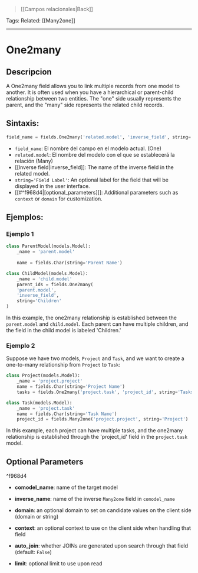 >[[Campos relacionales|Back]]

Tags: 
Related: [[Many2one]]

___

# One2many

## **Descripcion**

A One2many field allows you to link multiple records from one model to another. It is often used when you have a hierarchical or parent-child relationship between two entities. The "one" side usually represents the parent, and the "many" side represents the related child records.

## **Sintaxis:**

```python
field_name = fields.One2many('related.model', 'inverse_field', string='Field Label', [optional_parameters])`
```

- `field_name`: El nombre del campo en el modelo actual. (One)
- `related.model`: El nombre del modelo con el que se establecerá la relación (Many)
- [[Inverse field|inverse_field]]: The name of the inverse field in the related model.
- `string='Field Label'`: An optional label for the field that will be displayed in the user interface.
- [[#^f968d4|[optional_parameters]]]: Additional parameters such as `context` or `domain` for customization.
## **Ejemplos:**

### Ejemplo 1

```python
class ParentModel(models.Model):
	_name = 'parent.model'
	
	name = fields.Char(string='Parent Name')

class ChildModel(models.Model):     
	_name = 'child.model'     
	parent_ids = fields.One2many(
	'parent.model',
	'inverse_field',
	string='Children'
)
```

In this example, the one2many relationship is established between the `parent.model` and `child.model`. Each parent can have multiple children, and the field in the child model is labeled 'Children.'

### Ejemplo 2

Suppose we have two models, `Project` and `Task`, and we want to create a one-to-many relationship from `Project` to `Task`:

```python
class Project(models.Model):
    _name = 'project.project'
    name = fields.Char(string='Project Name')
    tasks = fields.One2many('project.task', 'project_id', string='Tasks')

class Task(models.Model):
    _name = 'project.task'
    name = fields.Char(string='Task Name')
    project_id = fields.Many2one('project.project', string='Project')
```

In this example, each project can have multiple tasks, and the one2many relationship is established through the 'project_id' field in the `project.task` model.

## Optional Parameters

^f968d4

- **comodel_name**:
	   name of the target model
    
- **inverse_name**:
	  name of the inverse `Many2one` field in `comodel_name`
    
- **domain**:
	  an optional domain to set on candidate values on the client side (domain or string)
    
- **context**:
	  an optional context to use on the client side when handling that field
    
- **auto_join**:
	   whether JOINs are generated upon search through that field (default: `False`)
    
- **limit**:
	  optional limit to use upon read
